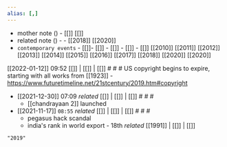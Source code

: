 ```yaml
---
alias: [,]
---
```

- mother note ()		- [[]] [[]]
- related note () -		- [[2018]] [[2020]]
- `contemporary events`	- [[]]- [[]]	- [[]]	- [[]]	- [[]]
[[2010]] [[2011]] [[2012]] [[2013]] [[2014]] [[2015]] [[2016]] [[2017]] [[2018]] [[2020]]  [[2020]]

[[2022-01-12]] 09:52 [[]] | [[]] | [[]] # # #
US copyright begins to expire, starting with all works from [[1923]] - https://www.futuretimeline.net/21stcentury/2019.htm#copyright
- [[2021-12-30]] 07:09 _related_ [[]] | [[]] | [[]] # # #
	- [[chandrayaan 2]] launched
- [[2021-11-17]]  `08:55` _related_ [[]] | [[]] | [[]] # # #
	- pegasus hack scandal
	- india's rank in world export - 18th _related_ [[1991]] | [[]] | [[]] 

```query
"2019"
```